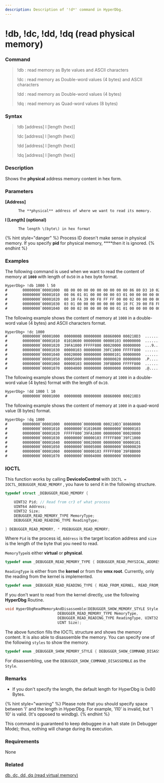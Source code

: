 ```yaml
---
description: Description of '!d*' command in HyperDbg.
---
```


# !db, !dc, !dd, !dq \(read physical memory\)

### Command

> !db : read memory as Byte values and ASCII characters
>
> !dc : read memory as Double-word values \(4 bytes\) and ASCII characters
>
> !dd : read memory as Double-word values \(4 bytes\)
>
> !dq : read memory as Quad-word values \(8 bytes\)

### Syntax

> !db \[address\] l \[length \(hex\)\]
>
> !dc \[address\] l \[length \(hex\)\]
>
> !dd \[address\] l \[length \(hex\)\]
>
> !dq \[address\] l \[length \(hex\)\]

### Description

Shows the **physical** address memory content in hex form.

### Parameters

**\[Address\]**

          The **physical** address of where we want to read its memory.

**l \[Length\] \(optional\)**

          The length \(byte\) in hex format

{% hint style="danger" %}
Process ID doesn't make sense in physical memory. If you specify **pid** for physical memory, ****then it is ignored.
{% endhint %}

### Examples

The following command is used when we want to read the content of memory at **`1000`** with length of `0x50` in a hex byte format.

```diff
HyperDbg> !db 1000 l 50
#       00000000`00001000  0B 00 00 00 00 00 00 00 00 00 86 80 D3 10 02 00  ................
#       00000000`00001010  00 06 01 01 00 00 00 00 03 01 00 00 00 00 00 00  ................
#       00000000`00001020  00 10 FA 39 00 F8 FF FF 00 00 02 00 00 00 00 00  ...9............
#       00000000`00001030  03 01 00 00 00 00 00 00 00 10 FC 39 00 F8 FF FF  ...........9....
#       00000000`00001040  00 00 02 00 00 00 00 00 01 01 00 00 00 00 00 00  ................
```

The following example shows the content of memory at `1000` in a double-word value \(4 bytes\) and ASCII characters format.

```diff
HyperDbg> !dc 1000
#       00000000`00001000  0000000B 00000000 80860000 000210D3  ................
#       00000000`00001010  01010600 00000000 00000103 00000000  ................
#       00000000`00001020  39FA1000 FFFFF800 00020000 00000000  ...9............
#       00000000`00001030  00000103 00000000 39FC1000 FFFFF800  ...........9....
#       00000000`00001040  00020000 00000000 00000101 00000000  ................
#       00000000`00001050  00005000 00000000 00000020 00000000  .P...... .......
#       00000000`00001060  00000103 00000000 39F8B000 FFFFF800  ...........9....
#       00000000`00001070  00004000 00000000 00000000 00000000  .@..............
```

The following example shows the content of memory at `1000` in a double-word value \(4 bytes\) format with the length of `0x10`.

```diff
HyperDbg> !dd 1000 l 10
#       00000000`00001000  0000000B 00000000 80860000 000210D3
```

The following example shows the content of memory at `1000` in a quad-word value \(8 bytes\) format.

```diff
HyperDbg> !dq 1000
#       00000000`00001000  00000000`0000000B 000210D3`80860000
#       00000000`00001010  00000000`01010600 00000000`00000103
#       00000000`00001020  FFFFF800`39FA1000 00000000`00020000
#       00000000`00001030  00000000`00000103 FFFFF800`39FC1000
#       00000000`00001040  00000000`00020000 00000000`00000101
#       00000000`00001050  00000000`00005000 00000000`00000020
#       00000000`00001060  00000000`00000103 FFFFF800`39F8B000
#       00000000`00001070  00000000`00004000 00000000`00000000
```

### IOCTL

This function works by calling **DeviceIoControl** with `IOCTL = IOCTL_DEBUGGER_READ_MEMORY` , you have to send it in the following structure.

```c
typedef struct _DEBUGGER_READ_MEMORY {

    UINT32 Pid; // Read from cr3 of what process
    UINT64 Address;
    UINT32 Size;
    DEBUGGER_READ_MEMORY_TYPE MemoryType;
    DEBUGGER_READ_READING_TYPE ReadingType;

} DEBUGGER_READ_MEMORY, * PDEBUGGER_READ_MEMORY;
```

Where `Pid` is the process id, `Address` is the target location address and `size` is the length of the byte that you need to read. 

`MemoryType`is either **virtual** or **physical**.

```c
typedef enum _DEBUGGER_READ_MEMORY_TYPE { DEBUGGER_READ_PHYSICAL_ADDRESS, DEBUGGER_READ_VIRTUAL_ADDRESS } DEBUGGER_READ_MEMORY_TYPE;
```

`ReadingType` is either from the **kernel** or from the **vmx root**. Currently, only the reading from the kernel is implemented.

```c
typedef enum _DEBUGGER_READ_READING_TYPE { READ_FROM_KERNEL, READ_FROM_VMX_ROOT } DEBUGGER_READ_READING_TYPE;
```

If you don't want to read from the kernel directly, use the following **HyperDbg** Routine.

```c
void HyperDbgReadMemoryAndDisassemble(DEBUGGER_SHOW_MEMORY_STYLE Style, UINT64 Address,
                        DEBUGGER_READ_MEMORY_TYPE MemoryType,
                        DEBUGGER_READ_READING_TYPE ReadingType, UINT32 Pid,
                        UINT Size);
```

The above function fills the IOCTL structure and shows the memory content. It is also able to disassemble the memory. You can specify one of the following `styles` to show the memory.

```c
typedef enum _DEBUGGER_SHOW_MEMORY_STYLE { DEBUGGER_SHOW_COMMAND_DISASSEMBLE, DEBUGGER_SHOW_COMMAND_DB, DEBUGGER_SHOW_COMMAND_DC, DEBUGGER_SHOW_COMMAND_DQ, DEBUGGER_SHOW_COMMAND_DD } DEBUGGER_SHOW_MEMORY_STYLE;
```

For disassembling, use the `DEBUGGER_SHOW_COMMAND_DISASSEMBLE` as the `Style`.

### **Remarks**

* If you don't specify the length, the default length for HyperDbg is 0x80 Bytes.

{% hint style="warning" %}
Please note that you should specify space between 'l' and the length in HyperDbg. For example, 'l10' is invalid, but 'l 10' is valid. \(It's opposed to windbg\).
{% endhint %}

This command is guaranteed to keep debuggee in a halt state \(in Debugger Mode\); thus, nothing will change during its execution.

### Requirements

None

### Related

[db, dc, dd, dq \(read virtual memory\)](https://docs.hyperdbg.com/commands/debugging-commands/d)

